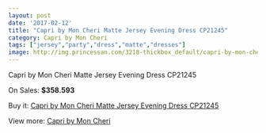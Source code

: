 ```yaml
---
layout: post
date: '2017-02-12'
title: "Capri by Mon Cheri Matte Jersey Evening Dress CP21245"
category: Capri by Mon Cheri
tags: ["jersey","party","dress","matte","dresses"]
image: http://img.princessan.com/3218-thickbox_default/capri-by-mon-cheri-matte-jersey-evening-dress-cp21245.jpg
---
```

Capri by Mon Cheri Matte Jersey Evening Dress CP21245

On Sales: **$358.593**
<a href="https://www.princessan.com/en/capri-by-mon-cheri/1479-capri-by-mon-cheri-matte-jersey-evening-dress-cp21245.html"><amp-img layout="responsive" width="600" height="600" src="//img.princessan.com/3218-thickbox_default/capri-by-mon-cheri-matte-jersey-evening-dress-cp21245.jpg" alt="Capri by Mon Cheri Matte Jersey Evening Dress CP21245 0" /></a>

Buy it: [Capri by Mon Cheri Matte Jersey Evening Dress CP21245](https://www.princessan.com/en/capri-by-mon-cheri/1479-capri-by-mon-cheri-matte-jersey-evening-dress-cp21245.html "Capri by Mon Cheri Matte Jersey Evening Dress CP21245")

View more: [Capri by Mon Cheri](https://www.princessan.com/en/13-capri-by-mon-cheri "Capri by Mon Cheri")